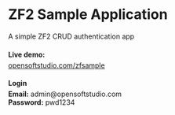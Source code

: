 ZF2 Sample Application
========

A simple ZF2 CRUD authentication app

<h4 style="margin-bottom:5px;padding-bottom:0;">Live demo:</h4> 
<a target="blank" href="http://opensoftstudio.com/zfsample/public">opensoftstudio.com/zfsample</a>

<h4 style="margin-bottom:5px;padding-bottom:0;">Login</h4>
<strong>Email:</strong> admin@opensoftstudio.com</strong><br />
<strong>Password:</strong> pwd1234
